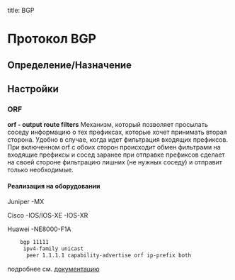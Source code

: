 title: BGP

# Протокол BGP

## Определение/Назначение

## Настройки
### ORF  
**orf - output route filters**
Механизм, который позволяет просылать соседу информацию о тех префиксах, которые хочет принимать вторая сторона.
Удобно в случае, когда идет фильтрация входящих префиксов. При включенном orf с обоих сторон происходит обмен фильтрами на входящие префиксы и сосед заранее при отправке префиксов сделает на своей стороне фильтрацию лишних (не нужных соседу) и отправит только необходимые.

#### Реализация на оборудовании
Juniper
 -MX

Cisco
 -IOS/IOS-XE
 -IOS-XR

Huawei
 -NE8000-F1A

```bash
    bgp 11111
     ipv4-family unicast
      peer 1.1.1.1 capability-advertise orf ip-prefix both
```
подробнее см. [документацию](https://support.huawei.com/enterprise/en/doc/EDOC1100146591/ec511dde/configuring-prefix-based-bgp-orf)